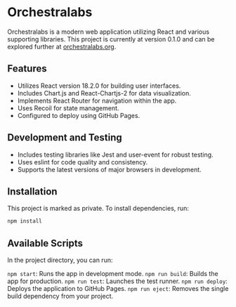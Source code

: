 # Orchestralabs

Orchestralabs is a modern web application utilizing React and various supporting libraries. This project is currently at version 0.1.0 and can be explored further at [orchestralabs.org](https://orchestralabs.org).

## Features

- Utilizes React version 18.2.0 for building user interfaces.
- Includes Chart.js and React-Chartjs-2 for data visualization.
- Implements React Router for navigation within the app.
- Uses Recoil for state management.
- Configured to deploy using GitHub Pages.

## Development and Testing

- Includes testing libraries like Jest and user-event for robust testing.
- Uses eslint for code quality and consistency.
- Supports the latest versions of major browsers in development.

## Installation

This project is marked as private. To install dependencies, run:

```bash
npm install
```

## Available Scripts
In the project directory, you can run:

`npm start`: Runs the app in development mode.
`npm run build`: Builds the app for production.
`npm run test`: Launches the test runner.
`npm run deploy`: Deploys the application to GitHub Pages.
`npm run eject`: Removes the single build dependency from your project.